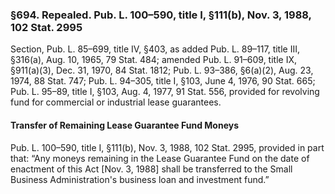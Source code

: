 ### §694. Repealed. Pub. L. 100–590, title I, §111(b), Nov. 3, 1988, 102 Stat. 2995 ###

Section, Pub. L. 85–699, title IV, §403, as added Pub. L. 89–117, title III, §316(a), Aug. 10, 1965, 79 Stat. 484; amended Pub. L. 91–609, title IX, §911(a)(3), Dec. 31, 1970, 84 Stat. 1812; Pub. L. 93–386, §6(a)(2), Aug. 23, 1974, 88 Stat. 747; Pub. L. 94–305, title I, §103, June 4, 1976, 90 Stat. 665; Pub. L. 95–89, title I, §103, Aug. 4, 1977, 91 Stat. 556, provided for revolving fund for commercial or industrial lease guarantees.

#### Transfer of Remaining Lease Guarantee Fund Moneys ####

Pub. L. 100–590, title I, §111(b), Nov. 3, 1988, 102 Stat. 2995, provided in part that: “Any moneys remaining in the Lease Guarantee Fund on the date of enactment of this Act [Nov. 3, 1988] shall be transferred to the Small Business Administration's business loan and investment fund.”